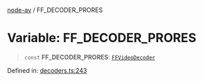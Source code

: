[node-av](../globals.md) / FF\_DECODER\_PRORES

# Variable: FF\_DECODER\_PRORES

> `const` **FF\_DECODER\_PRORES**: [`FFVideoDecoder`](../type-aliases/FFVideoDecoder.md)

Defined in: [decoders.ts:243](https://github.com/seydx/av/blob/f8631fc881b394300b1479f511d55cf1c370a87f/src/constants/decoders.ts#L243)
